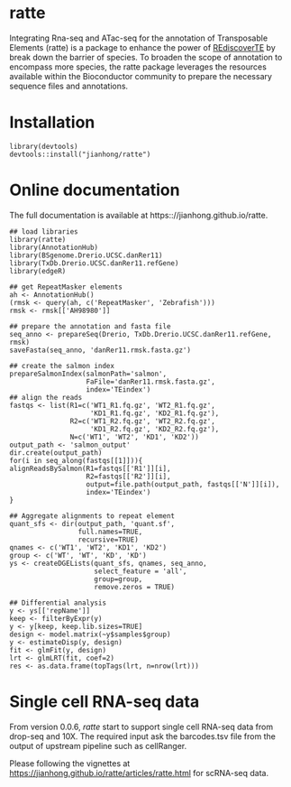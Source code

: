# ratte
Integrating Rna-seq and ATac-seq for the annotation of Transposable Elements
(ratte) is a package to enhance the power of
[REdiscoverTE](https://github.com/ucsffrancislab/REdiscoverTE)
by break down the barrier of species. 
To broaden the scope of annotation to encompass more species, the ratte package 
leverages the resources available within the Bioconductor community to prepare
the necessary sequence files and annotations.

# Installation

```{r}
library(devtools)
devtools::install("jianhong/ratte")
```

# Online documentation

The full documentation is available at https:://jianhong.github.io/ratte.

```{r}
## load libraries
library(ratte)
library(AnnotationHub)
library(BSgenome.Drerio.UCSC.danRer11)
library(TxDb.Drerio.UCSC.danRer11.refGene)
library(edgeR)

## get RepeatMasker elements
ah <- AnnotationHub()
(rmsk <- query(ah, c('RepeatMasker', 'Zebrafish')))
rmsk <- rmsk[['AH98980']]

## prepare the annotation and fasta file
seq_anno <- prepareSeq(Drerio, TxDb.Drerio.UCSC.danRer11.refGene, rmsk)
saveFasta(seq_anno, 'danRer11.rmsk.fasta.gz')

## create the salmon index
prepareSalmonIndex(salmonPath='salmon',
                   FaFile='danRer11.rmsk.fasta.gz',
                   index='TEindex')
## align the reads
fastqs <- list(R1=c('WT1_R1.fq.gz', 'WT2_R1.fq.gz',
                    'KD1_R1.fq.gz', 'KD2_R1.fq.gz'),
               R2=c('WT1_R2.fq.gz', 'WT2_R2.fq.gz',
                    'KD1_R2.fq.gz', 'KD2_R2.fq.gz'),
               N=c('WT1', 'WT2', 'KD1', 'KD2'))
output_path <- 'salmon_output'
dir.create(output_path)
for(i in seq_along(fastqs[[1]])){
alignReadsBySalmon(R1=fastqs[['R1']][i],
                   R2=fastqs[['R2']][i],
                   output=file.path(output_path, fastqs[['N']][i]),
                   index='TEindex')
}

## Aggregate alignments to repeat element
quant_sfs <- dir(output_path, 'quant.sf',
                 full.names=TRUE,
                 recursive=TRUE)
qnames <- c('WT1', 'WT2', 'KD1', 'KD2')
group <- c('WT', 'WT', 'KD', 'KD')
ys <- createDGELists(quant_sfs, qnames, seq_anno,
                     select_feature = 'all',
                     group=group,
                     remove.zeros = TRUE)

## Differential analysis
y <- ys[['repName']]
keep <- filterByExpr(y)
y <- y[keep, keep.lib.sizes=TRUE]
design <- model.matrix(~y$samples$group)
y <- estimateDisp(y, design)
fit <- glmFit(y, design)
lrt <- glmLRT(fit, coef=2)
res <- as.data.frame(topTags(lrt, n=nrow(lrt)))
```

# Single cell RNA-seq data

From version 0.0.6, _ratte_ start to support single cell RNA-seq data from drop-seq
and 10X. The required input ask the barcodes.tsv file from the output of upstream
pipeline such as cellRanger.

Please following the vignettes at https://jianhong.github.io/ratte/articles/ratte.html
for scRNA-seq data.
